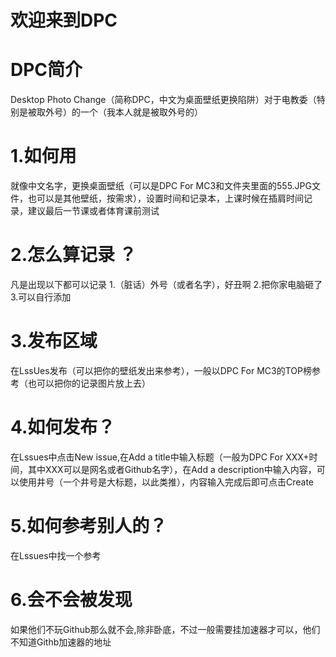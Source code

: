 # 欢迎来到DPC
# DPC简介
Desktop Photo Change（简称DPC，中文为桌面壁纸更换陷阱）对于电教委（特别是被取外号）的一个（我本人就是被取外号的）
# 1.如何用
就像中文名字，更换桌面壁纸（可以是DPC For MC3和文件夹里面的555.JPG文件，也可以是其他壁纸，按需求），设置时间和记录本，上课时候在插肩时间记录，建议最后一节课或者体育课前测试
# 2.怎么算记录 ？
凡是出现以下都可以记录 1.（脏话）外号（或者名字），好丑啊 2.把你家电脑砸了 3.可以自行添加
# 3.发布区域
在LssUes发布（可以把你的壁纸发出来参考），一般以DPC For MC3的TOP榜参考（也可以把你的记录图片放上去）
# 4.如何发布？
在Lssues中点击New issue,在Add a title中输入标题（一般为DPC For XXX+时间，其中XXX可以是网名或者Github名字），在Add a description中输入内容，可以使用井号（一个井号是大标题，以此类推），内容输入完成后即可点击Create
# 5.如何参考别人的？
在Lssues中找一个参考
# 6.会不会被发现
如果他们不玩Github那么就不会,除非卧底，不过一般需要挂加速器才可以，他们不知道Githb加速器的地址
